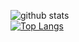 ![github stats](https://github-readme-stats.vercel.app/api?username=Urvoge&show_icons=true&theme=github_dark&border_color=30363d)\
[![Top Langs](https://github-readme-stats.vercel.app/api/top-langs/?username=Urvoge)](https://github.com/anuraghazra/github-readme-stats)

<!--
**Urvoge/Urvoge** is a ✨ _special_ ✨ repository because its `README.md` (this file) appears on your GitHub profile.

Here are some ideas to get you started:

- 🔭 I’m currently working on ...
- 🌱 I’m currently learning ...
- 👯 I’m looking to collaborate on ...
- 🤔 I’m looking for help with ...
- 💬 Ask me about ...
- 📫 How to reach me: ...
- 😄 Pronouns: ...
- ⚡ Fun fact: ...
-->
